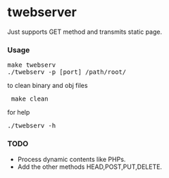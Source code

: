 # twebserver
Just supports GET method and transmits static page. 
### Usage
<pre>make twebserv
./twebserv -p [port] /path/root/ </pre>
to clean binary and obj files
<pre> make clean </pre>
for help
<pre>./twebserv -h</pre>

### TODO
* Process dynamic contents like PHPs.
* Add the other methods HEAD,POST,PUT,DELETE.

